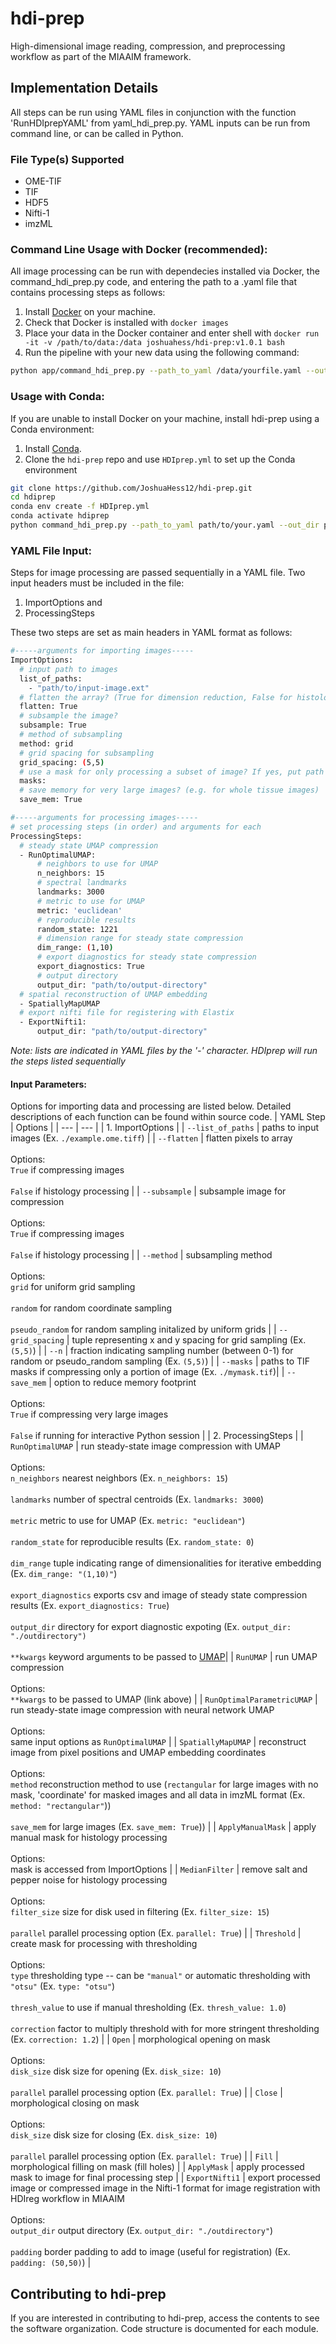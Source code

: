 # hdi-prep
High-dimensional image reading, compression, and preprocessing workflow as part of the MIAAIM framework.

## Implementation Details
All steps can be run using YAML files in conjunction with the function 'RunHDIprepYAML' from yaml_hdi_prep.py. YAML inputs can be run from command line, or can be called in Python.

### File Type(s) Supported
- OME-TIF
- TIF
- HDF5
- Nifti-1
- imzML

### Command Line Usage with Docker (recommended):
All image processing can be run with dependecies installed via Docker, the command_hdi_prep.py code, and entering the path to a .yaml file that contains processing steps as follows:
1. Install [Docker](https://www.docker.com) on your machine.
2. Check that Docker is installed with `docker images`
3. Place your data in the Docker container and enter shell with `docker run -it -v /path/to/data:/data joshuahess/hdi-prep:v1.0.1 bash`
4. Run the pipeline with your new data using the following command:
```bash
python app/command_hdi_prep.py --path_to_yaml /data/yourfile.yaml --out_dir /data
```
### Usage with Conda:
If you are unable to install Docker on your machine, install hdi-prep using a Conda environment:
1. Install [Conda](https://conda.io/en/latest/).
2. Clone the `hdi-prep` repo and use `HDIprep.yml` to set up the Conda environment 
```bash
git clone https://github.com/JoshuaHess12/hdi-prep.git
cd hdiprep
conda env create -f HDIprep.yml
conda activate hdiprep
python command_hdi_prep.py --path_to_yaml path/to/your.yaml --out_dir path/to/output-directory
```

### YAML File Input:
Steps for image processing are passed sequentially in a YAML file. Two input headers must be included in the file:
1) ImportOptions and
2) ProcessingSteps

These two steps are set as main headers in YAML format as follows:
```bash
#-----arguments for importing images-----
ImportOptions:
  # input path to images
  list_of_paths:
    - "path/to/input-image.ext"
  # flatten the array? (True for dimension reduction, False for histology images)
  flatten: True
  # subsample the image?
  subsample: True
  # method of subsampling
  method: grid
  # grid spacing for subsampling
  grid_spacing: (5,5)
  # use a mask for only processing a subset of image? If yes, put path
  masks:
  # save memory for very large images? (e.g. for whole tissue images)
  save_mem: True

#-----arguments for processing images-----
# set processing steps (in order) and arguments for each
ProcessingSteps:
  # steady state UMAP compression
  - RunOptimalUMAP:
      # neighbors to use for UMAP
      n_neighbors: 15
      # spectral landmarks
      landmarks: 3000
      # metric to use for UMAP
      metric: 'euclidean'
      # reproducible results
      random_state: 1221
      # dimension range for steady state compression
      dim_range: (1,10)
      # export diagnostics for steady state compression
      export_diagnostics: True
      # output directory
      output_dir: "path/to/output-directory"
  # spatial reconstruction of UMAP embedding
  - SpatiallyMapUMAP
  # export nifti file for registering with Elastix
  - ExportNifti1:
      output_dir: "path/to/output-directory"
```
*Note: lists are indicated in YAML files by the '-' character. HDIprep will run the steps listed sequentially*

#### Input Parameters:
Options for importing data and processing are listed below. Detailed descriptions of each function can be found within source code.
| YAML Step | Options |
| --- | --- |
| 1. ImportOptions |
| `--list_of_paths` | paths to input images (Ex. `./example.ome.tiff`) |
| `--flatten` | flatten pixels to array <br> <br> Options: <br>`True` if compressing images <br> <br> `False` if histology processing |
| `--subsample` | subsample image for compression  <br> <br> Options: <br> `True` if compressing images <br> <br> `False` if histology processing |
| `--method` | subsampling method <br> <br> Options: <br> `grid` for uniform grid sampling <br> <br> `random` for random coordinate sampling <br> <br> `pseudo_random` for random sampling initalized by uniform grids |
| `--grid_spacing` | tuple representing x and y spacing for grid sampling (Ex. `(5,5)`) |
| `--n` | fraction indicating sampling number (between 0-1) for random or pseudo_random sampling (Ex. `(5,5)`) |
| `--masks` | paths to TIF masks if compressing only a portion of image (Ex. `./mymask.tif`)|
| `--save_mem` | option to reduce memory footprint <br> <br> Options: <br> `True` if compressing very large images <br> <br> `False` if running for interactive Python session |
| 2. ProcessingSteps |
| `RunOptimalUMAP` | run steady-state image compression with UMAP <br> <br> Options: <br> `n_neighbors` nearest neighbors (Ex. `n_neighbors: 15`) <br> <br> `landmarks` number of spectral centroids (Ex. `landmarks: 3000`) <br> <br> `metric` metric to use for UMAP (Ex. `metric: "euclidean"`) <br> <br> `random_state` for reproducible results (Ex. `random_state: 0`) <br> <br> `dim_range` tuple indicating range of dimensionalities for iterative embedding (Ex. `dim_range: "(1,10)"`) <br> <br> `export_diagnostics` exports csv and image of steady state compression results (Ex. `export_diagnostics: True`) <br> <br> `output_dir`  directory for export diagnostic expoting (Ex. `output_dir: "./outdirectory")` <br> <br> `**kwargs` keyword arguments to be passed to [UMAP](https://umap-learn.readthedocs.io/en/latest/basic_usage.html)|
| `RunUMAP` | run UMAP compression <br> <br> Options: <br> `**kwargs` to be passed to UMAP (link above) |
| `RunOptimalParametricUMAP` | run steady-state image compression with neural network UMAP <br> <br> Options: <br> same input options as `RunOptimalUMAP` |
| `SpatiallyMapUMAP` | reconstruct image from pixel positions and UMAP embedding coordinates <br> <br> Options: <br> `method` reconstruction method to use (`rectangular` for large images with no mask, 'coordinate' for masked images and all data in imzML format (Ex. `method: "rectangular"`)) <br> <br> `save_mem` for large images (Ex. `save_mem: True`)) |
| `ApplyManualMask` | apply manual mask for histology processing <br> <br> Options: <br> mask is accessed from ImportOptions |
| `MedianFilter` | remove salt and pepper noise for histology processing <br> <br> Options: <br> `filter_size` size for disk used in filtering (Ex. `filter_size: 15`) <br> <br> `parallel` parallel processing option (Ex. `parallel: True`) |
| `Threshold` | create mask for processing with thresholding <br> <br> Options: <br> `type` thresholding type -- can be `"manual"` or automatic thresholding with `"otsu"` (Ex. `type: "otsu"`) <br> <br> `thresh_value` to use if manual thresholding (Ex. `thresh_value: 1.0`) <br> <br> `correction` factor to multiply threshold with for more stringent thresholding (Ex. `correction: 1.2`) |
| `Open` | morphological opening on mask <br> <br> Options: <br> `disk_size` disk size for opening (Ex. `disk_size: 10`) <br> <br> `parallel` parallel processing option (Ex. `parallel: True`) |
| `Close` | morphological closing on mask <br> <br> Options: <br> `disk_size` disk size for closing (Ex. `disk_size: 10`) <br> <br> `parallel` parallel processing option (Ex. `parallel: True`) |
| `Fill` | morphological filling on mask (fill holes) |
| `ApplyMask` | apply processed mask to image for final processing step |
| `ExportNifti1` | export processed image or compressed image in the Nifti-1 format for image registration with HDIreg workflow in MIAAIM <br> <br> Options: <br> `output_dir` output directory (Ex. `output_dir: "./outdirectory"`) <br> <br> `padding` border padding to add to image (useful for registration) (Ex. `padding: (50,50)`) |

## Contributing to hdi-prep
If you are interested in contributing to hdi-prep, access the contents to see the software organization. Code structure is documented for each module.
